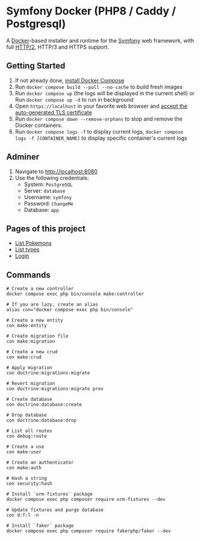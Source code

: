 # Symfony Docker (PHP8 / Caddy / Postgresql)

A [Docker](https://www.docker.com/)-based installer and runtime for the [Symfony](https://symfony.com) web framework, with full [HTTP/2](https://symfony.com/doc/current/weblink.html), HTTP/3 and HTTPS support.

## Getting Started

1. If not already done, [install Docker Compose](https://docs.docker.com/compose/install/)
2. Run `docker compose build --pull --no-cache` to build fresh images
3. Run `docker compose up` (the logs will be displayed in the current shell) or Run `docker compose up -d` to run in background 
4. Open `https://localhost` in your favorite web browser and [accept the auto-generated TLS certificate](https://stackoverflow.com/a/15076602/1352334)
5. Run `docker compose down --remove-orphans` to stop and remove the Docker containers.
6. Run `docker compose logs -f` to display current logs, `docker compose logs -f [CONTAINER_NAME]` to display specific container's current logs 

## Adminer
1. Navigate to [http://localhost:8080](http://localhost:8080)
2. Use the following credentials:
    - System: `PostgreSQL` 
    - Server: `database`
    - Username: `symfony`
    - Password: `ChangeMe`
    - Database: `app`

## Pages of this project

- [List Pokemons](https://localhost/admin/pokemon)
- [List types](https://localhost/admin/type)
- [Login](https://localhost/login)

## Commands

```shell
# Create a new controller
docker compose exec php bin/console make:controller

# If you are lazy, create an alias
alias con="docker compose exec php bin/console"

# Create a new entity
con make:entity

# Create migration file
con make:migration

# Create a new crud
con make:crud

# Apply migration
con doctrine:migrations:migrate

# Revert migration
con doctrine:migrations:migrate prev

# Create database
con doctrine:database:create

# Drop database
con doctrine:database:drop

# List all routes
con debug:route

# Create a use
con make:user

# Create an authenticator
con make:auth

# Hash a string
con security:hash

# Install `orm-fixtures` package
docker compose exec php composer require orm-fixtures --dev

# Update fixtures and purge database
con d:f:l -n

# Install `faker` package
docker compose exec php composer require fakerphp/faker --dev
```